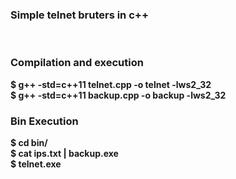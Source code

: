 <h3>Simple telnet bruters in c++ </h3><br>

### Compilation and execution

<p><b> 
 $ g++ -std=c++11 telnet.cpp -o telnet -lws2_32 <br>
 $ g++ -std=c++11 backup.cpp -o backup -lws2_32 </b></p>

### Bin Execution

<p><b>
 $ cd bin/ <br>
 $ cat ips.txt | backup.exe <br> 
 $ telnet.exe </b> </p>
 


